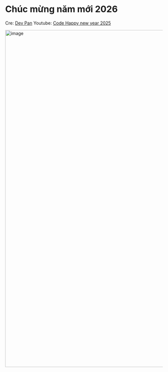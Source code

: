 # Chúc mừng năm mới 2026

Cre: [Dev Pan](https://github.com/Panbap) 
Youtube: [Code Happy new year 2025](https://www.youtube.com/watch?v=2zPMvnq0Kic)

<img width="1920" height="1080" alt="image" src="https://github.com/user-attachments/assets/32946950-1371-46ac-a217-6385ad897900" />
